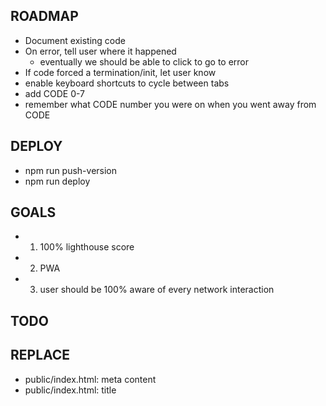 ## ROADMAP

- Document existing code
- On error, tell user where it happened
  - eventually we should be able to click to go to error
- If code forced a termination/init, let user know
- enable keyboard shortcuts to cycle between tabs
- add CODE 0-7
- remember what CODE number you were on when you went away from CODE


## DEPLOY

- npm run push-version
- npm run deploy

## GOALS

- 1. 100% lighthouse score
- 2. PWA
- 3. user should be 100% aware of every network interaction

## TODO

## REPLACE

- public/index.html: meta content
- public/index.html: title
